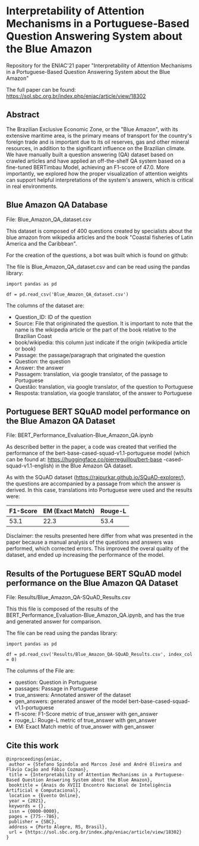 # Interpretability of Attention Mechanisms  in a Portuguese-Based Question Answering System about the Blue Amazon
Repository for the ENIAC'21 paper "Interpretability of Attention Mechanisms  in a Portuguese-Based Question Answering System about the Blue Amazon"

The full paper can be found: https://sol.sbc.org.br/index.php/eniac/article/view/18302


## Abstract

The Brazilian Exclusive Economic Zone, or the "Blue Amazon", with its extensive maritime area, is the primary means of transport for the country's foreign trade and is important due to its oil reserves, gas and other mineral resources, in addition to the significant influence on the Brazilian climate. We have manually built a question answering (QA) dataset based on crawled articles and have applied an off-the-shelf QA system based on a fine-tuned BERTimbau Model, achieving an F1-score of 47.0. More importantly, we explored how the proper visualization of attention weights can support helpful interpretations of the system's answers, which is critical in real environments.

## Blue Amazon QA Database

File: Blue_Amazon_QA_dataset.csv

This dataset is composed of 400 questions created by specialists about the blue amazon from wikipedia articles and the book "Coastal fisheries of Latin America and the Caribbean".

For the creation of the questions, a bot was built which is found on github: 

The file is Blue_Amazon_QA_dataset.csv and can be read using the pandas library: 

```
import pandas as pd

df = pd.read_csv('Blue_Amazon_QA_dataset.csv')
```

The columns of the dataset are:
* Question_ID: ID of the question
* Source: File that origininated the question. It is important to note that the name is the wikipedia article or the part of the book relative to the Brazilian Coast
* book/wikipedia: this column just indicate if the origin (wikipedia article or book)
* Passage: the passage/paragraph that originated the question
* Question: the question
* Answer: the answer
* Passagem: translation, via google translator, of the passage to Portuguese 
* Questão: translation, via google translator, of the question to Portuguese 
* Resposta: translation, via google translator, of the answer to Portuguese 


## Portuguese BERT SQuAD model performance on the Blue Amazon QA Dataset

File: BERT_Performance_Evaluation-Blue_Amazon_QA.ipynb

As described better in the paper, a code was created that verified the performance of the bert-base-cased-squad-v1.1-portuguese model (which can be found at: https://huggingface.co/pierreguillou/bert-base -cased-squad-v1.1-english) in the Blue Amazon QA dataset. 

As with the SQuAD dataset (https://rajpurkar.github.io/SQuAD-explorer/), the questions are accompanied by a passage from which the answer is derived. In this case, translations into Portuguese were used and the results were: 

F1-Score  | EM (Exact Match)  | Rouge-L
--------- | ----------------  | -----------
53.1      | 22.3              | 53.4


Disclaimer: the results presented here differ from what was presented in the paper because a manual analysis of the questions and answers was performed, which corrected errors. This improved the overal quality of the dataset, and ended up increasing the performance of the model. 

## Results of the Portuguese BERT SQuAD model performance on the Blue Amazon QA Dataset

File: Results/Blue_Amazon_QA-SQuAD_Results.csv

This this file is composed of the results of the BERT_Performance_Evaluation-Blue_Amazon_QA.ipynb, and has the true and generated answer for comparison.

The file can be read using the pandas library: 

```
import pandas as pd

df = pd.read_csv('Results/Blue_Amazon_QA-SQuAD_Results.csv', index_col = 0)
```

The columns of the File are:
* question: Question in Portuguese
* passages: Passage in Portuguese
* true_answers: Annotated answer of the dataset
* gen_answers: generated answer of the model bert-base-cased-squad-v1.1-portuguese
* f1-score: F1-Score metric of true_answer with gen_answer
* rouge_L: Rouge-L metric of true_answer with gen_answer
* EM: Exact Match metric of true_answer with gen_answer


## Cite this work

```
@inproceedings{eniac,
 author = {Stefano Spindola and Marcos José and André Oliveira and Flávio Cação and Fábio Cozman},
 title = {Interpretability of Attention Mechanisms in a Portuguese-Based Question Answering System about the Blue Amazon},
 booktitle = {Anais do XVIII Encontro Nacional de Inteligência Artificial e Computacional},
 location = {Evento Online},
 year = {2021},
 keywords = {},
 issn = {0000-0000},
 pages = {775--786},
 publisher = {SBC},
 address = {Porto Alegre, RS, Brasil},
 url = {https://sol.sbc.org.br/index.php/eniac/article/view/18302}
}
```